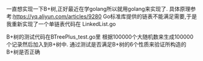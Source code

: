 
一直想实现一下B+树,正好最近在学golang所以就用golang来实现了.
具体原理参考:https://yq.aliyun.com/articles/9280
Go标准库提供的链表不能满足需要,于是我重新实现了一个单链表代码在 LinkedList.go

B+树的测试代码在BTreePlus_test.go里
根据100000个大随机数来生成100000个记录然后加入到B+树中.
通过测试是否满足B+树的6个性质来验证所构造的B+树是否正确
